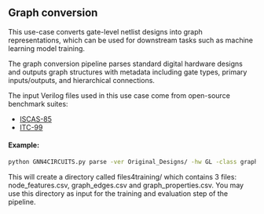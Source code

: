 ## Graph conversion

This use-case converts gate-level netlist designs into graph representations, which can be used for downstream tasks such as machine learning model training.

The graph conversion pipeline parses standard digital hardware designs and outputs graph structures with metadata including gate types, primary inputs/outputs, and hierarchical connections.

The input Verilog files used in this use case come from open-source benchmark suites:
- [ISCAS-85](https://ddd.fit.cvut.cz/www/prj/Benchmarks/ISCAS85/)
- [ITC-99](https://github.com/ccsl-uaegean/ITC99-RTL-Verilog)

#### Example:

```bash
python GNN4CIRCUITS.py parse -ver Original_Designs/ -hw GL -class graph -lib NangateOpenCellLibrary.v -id -od -gt -pi -po
```

This will create a directory called files4training/ which contains 3 files: node_features.csv, graph_edges.csv and graph_properties.csv. You may use this directory as input for the training and evaluation step of the pipeline.
